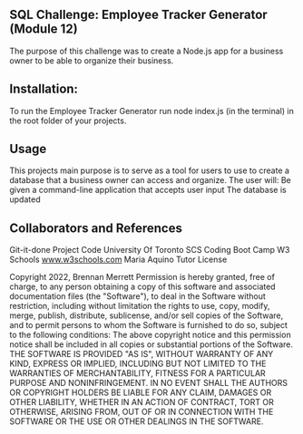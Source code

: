 ## SQL Challenge: Employee Tracker Generator (Module 12)
The purpose of this challenge was to create a Node.js app for a business owner to be able to organize their business.

## Installation:
To run the Employee Tracker Generator run node index.js (in the terminal) in the root folder of your projects. 

## Usage
This projects main purpose is to serve as a tool for users to use to create a database that a business owner can access and organize. The user will:
Be given a command-line application that accepts user input
The database is updated

## Collaborators and References
Git-it-done Project Code University Of Toronto SCS Coding Boot Camp
W3 Schools www.w3schools.com
Maria Aquino Tutor
License

Copyright 2022, Brennan Merrett Permission is hereby granted, free of charge, to any person obtaining a copy of this software and associated documentation files (the "Software"), to deal in the Software without restriction, including without limitation the rights to use, copy, modify, merge, publish, distribute, sublicense, and/or sell copies of the Software, and to permit persons to whom the Software is furnished to do so, subject to the following conditions: The above copyright notice and this permission notice shall be included in all copies or substantial portions of the Software. THE SOFTWARE IS PROVIDED "AS IS", WITHOUT WARRANTY OF ANY KIND, EXPRESS OR IMPLIED, INCLUDING BUT NOT LIMITED TO THE WARRANTIES OF MERCHANTABILITY, FITNESS FOR A PARTICULAR PURPOSE AND NONINFRINGEMENT. IN NO EVENT SHALL THE AUTHORS OR COPYRIGHT HOLDERS BE LIABLE FOR ANY CLAIM, DAMAGES OR OTHER LIABILITY, WHETHER IN AN ACTION OF CONTRACT, TORT OR OTHERWISE, ARISING FROM, OUT OF OR IN CONNECTION WITH THE SOFTWARE OR THE USE OR OTHER DEALINGS IN THE SOFTWARE.
